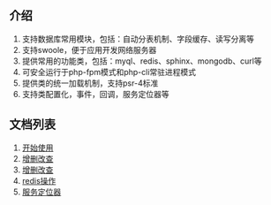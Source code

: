 ## 介绍
1. 支持数据库常用模块，包括：自动分表机制、字段缓存、读写分离等
2. 支持swoole，便于应用开发网络服务器
3. 提供常用的功能类，包括：myql、redis、sphinx、mongodb、curl等
4. 可安全运行于php-fpm模式和php-cli常驻进程模式
5. 提供类的统一加载机制，支持psr-4标准
6. 支持类配置化，事件，回调，服务定位器等

## 文档列表

1. [开始使用](doc/创建应用.md)
2. [增删改查](doc/增删改查.md)
3. [增删改查](doc/增删改查.md)
4. [redis操作](doc/redis操作.md)
5. [服务定位器](doc/服务定位器.md)